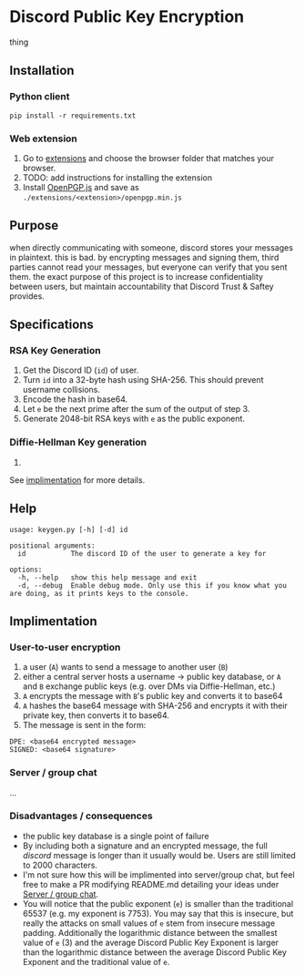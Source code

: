 # Discord Public Key Encryption

thing

## Installation
### Python client
```
pip install -r requirements.txt
```
### Web extension
1. Go to [extensions](./extensions/) and choose the browser folder that matches your browser.
2. TODO: add instructions for installing the extension
3. Install [OpenPGP.js](https://unpkg.com/openpgp@5.9.0/dist/openpgp.min.js) and save as `./extensions/<extension>/openpgp.min.js`

## Purpose
when directly communicating with someone, discord stores your messages in plaintext. this is bad. by encrypting messages and signing them, third parties cannot read your messages, but everyone can verify that you sent them. the exact purpose of this project is to increase confidentiality between users, but maintain accountability that Discord Trust & Saftey provides.

## Specifications
### RSA Key Generation
1. Get the Discord ID (`id`) of user.
2. Turn `id` into a 32-byte hash using SHA-256. This should prevent username collisions.
3. Encode the hash in base64.
4. Let `e` be the next prime after the sum of the output of step 3.
5. Generate 2048-bit RSA keys with `e` as the public exponent.
### Diffie-Hellman Key generation
1. 

See [implimentation](#implimentation) for more details.

## Help
```
usage: keygen.py [-h] [-d] id

positional arguments:
  id           The discord ID of the user to generate a key for

options:
  -h, --help   show this help message and exit
  -d, --debug  Enable debug mode. Only use this if you know what you are doing, as it prints keys to the console.
```

## Implimentation
### User-to-user encryption
1. a user (`A`) wants to send a message to another user (`B`)
2. either a central server hosts a username -> public key database, or `A` and `B` exchange public keys (e.g. over DMs via Diffie-Hellman, etc.)
3. `A` encrypts the message with `B`'s public key and converts it to base64
4. `A` hashes the base64 message with SHA-256 and encrypts it with their private key, then converts it to base64.
5. The message is sent in the form:
```
DPE: <base64 encrypted message>
SIGNED: <base64 signature>
```
### Server / group chat
...

### Disadvantages / consequences
- the public key database is a single point of failure
- By including both a signature and an encrypted message, the full *discord* message is longer than it usually would be. Users are still limited to 2000 characters.
- I'm not sure how this will be implimented into server/group chat, but feel free to make a PR modifying README.md detailing your ideas under [Server / group chat](#server--group-chat).
- You will notice that the public exponent (`e`) is smaller than the traditional 65537 (e.g. my exponent is 7753). You may say that this is insecure, but really the attacks on small values of `e` stem from insecure message padding. Additionally the logarithmic distance between the smallest value of `e` (3) and the average Discord Public Key Exponent is larger than the logarithmic distance between the average Discord Public Key Exponent and the traditional value of `e`.
